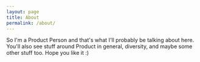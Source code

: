 ```yaml
---
layout: page
title: About
permalink: /about/
---
```


So I'm a Product Person and that's what I'll probably be talking about here. You'll also see stuff around Product in general, diversity, and maybe some other stuff too. Hope you like it :)

